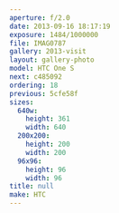```yaml
---
aperture: f/2.0
date: 2013-09-16 18:17:19
exposure: 1484/1000000
file: IMAG0787
gallery: 2013-visit
layout: gallery-photo
model: HTC One S
next: c485092
ordering: 18
previous: 5cfe58f
sizes:
  640w:
    height: 361
    width: 640
  200x200:
    height: 200
    width: 200
  96x96:
    height: 96
    width: 96
title: null
make: HTC
---
```

